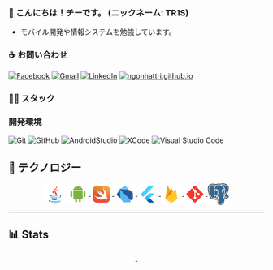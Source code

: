 ### 👋 こんにちは！チーです。 (ニックネーム: TR1S)

- モバイル開発や情報システムを勉強しています。

### ☕ お問い合わせ
[![Facebook](https://img.shields.io/badge/-Facebook-2CA5E0?style=for-the-badge&logo=facebook&logoColor=white)](https://www.facebook.com/ngo.nhattri)
[![Gmail](https://img.shields.io/badge/-GMAIL-D14836?style=for-the-badge&logo=gmail&logoColor=white)](mailto:nhattri1503@gmail.com)
[![LinkedIn](https://img.shields.io/badge/-LINKEDIN-0077B5?style=for-the-badge&logo=linkedin&logoColor=white)](https://www.linkedin.com/in/ngonhattri/)
[![ngonhattri.github.io](https://img.shields.io/badge/-NGONHATTRI.GITHUB.IO-000000?style=for-the-badge&logo=react&logoColor=white)](https://ngonhattri.github.io/#/)

### 👨‍💻 スタック

### 開発環境

![Git](https://img.shields.io/badge/-Git-222222?style=flat&logo=git&logoColor=F05032)
![GitHub](https://img.shields.io/badge/-GitHub-222222?style=flat&logo=github)
![AndroidStudio](https://img.shields.io/badge/-AndroidStudio-222222?style=flat&logo=android-studio)
![XCode](https://img.shields.io/badge/-XCode-222222?style=flat&logo=XCode&logoColor=1575F9)
![Visual Studio Code](https://img.shields.io/badge/-VSCode-444444?style=flat&logo=visual-studio-code&logoColor=007ACC)

## 🚀 テクノロジー
<p align="center">
<a href="https://www.java.com" target="_blank"><img align="center" alt="Java" height ="42px" src="https://github.com/caokietbk/caokietbk/blob/ba4c8db92ac8b3b7213de683b4fad328ddf4300a/square/java/java.svg"></a>
<a href="https://developer.android.com" target="_blank"> <img align="center" alt="Android" height ="42px" src="https://github.com/caokietbk/caokietbk/blob/ba4c8db92ac8b3b7213de683b4fad328ddf4300a/square/android/android.svg"> </a>
<a href="https://swift.org/" target="_blank"> <img src="https://github.com/caokietbk/caokietbk/blob/ba4c8db92ac8b3b7213de683b4fad328ddf4300a/square/swift/swift.svg" align="center" alt="Swift" height='42px'/> </a>
<a href="https://dart.dev" target="_blank"> <img align="center" alt="Dart" height ="42px" src="https://github.com/caokietbk/caokietbk/blob/ba4c8db92ac8b3b7213de683b4fad328ddf4300a/square/dart/dart.svg"> </a>
<a href="https://flutter.dev" target="_blank"> <img align="center" alt="Flutter" height ="42px" src="https://github.com/caokietbk/caokietbk/blob/ba4c8db92ac8b3b7213de683b4fad328ddf4300a/square/flutter/flutter.svg"> </a>
<a href="https://firebase.google.com/" target="_blank"> <img align="center" src="https://github.com/caokietbk/caokietbk/blob/ba4c8db92ac8b3b7213de683b4fad328ddf4300a/square/firebase/firebase.svg" alt="firebase" height ="42px"/> </a>
<a href="https://git-scm.com/" target="_blank"> <img src="https://github.com/caokietbk/caokietbk/blob/ba4c8db92ac8b3b7213de683b4fad328ddf4300a/square/git-scm/git-scm.svg" align="center" alt="git" height='42px'/> </a>
<a href="https://postgresql.org/" target="_blank"> <img src="https://github.com/caokietbk/caokietbk/blob/ba4c8db92ac8b3b7213de683b4fad328ddf4300a/square/postgresql/postgresql.svg" align="center" alt="Postgresql" height='42px'/> </a>
</p>
<hr></hr>

## 📊 Stats
<div align="center" >
  
<a  href="https://github.com/ngonhattri"> 
  
<img alt="" width="50%" src="https://github-readme-stats.vercel.app/api?username=ngonhattri&hide_title=true&hide_border=true&show_icons=true&include_all_commits=true&count_private=true&line_height=21&text_color=000&icon_color=000&bg_color=0,ea6161,ffc64d,fffc4d,52fa5a&theme=graywhite" href="https://github.com/ngonhattri" />
<img alt="" width="42%" src="https://github-readme-stats.vercel.app/api/top-langs/?username=ngonhattri&hide=html&hide_title=true&hide_border=true&layout=compact&langs_count=7&exclude_repo=comp426,Redventures-Movie-Quotes&text_color=000&icon_color=fff&bg_color=0,52fa5a,4dfcff,c64dff&theme=graywhite" href="https://github.com/ngonhattri" />

</a>

</div>
